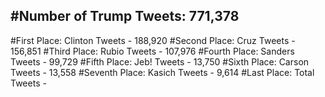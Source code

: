 #Number of Trump Tweets: 771,378
---
#First Place: Clinton Tweets - 188,920
#Second Place: Cruz Tweets - 156,851
#Third Place: Rubio Tweets - 107,976
#Fourth Place: Sanders Tweets - 99,729
#Fifth Place: Jeb! Tweets - 13,750
#Sixth Place: Carson Tweets - 13,558
#Seventh Place: Kasich Tweets - 9,614
#Last Place: Total Tweets -  
